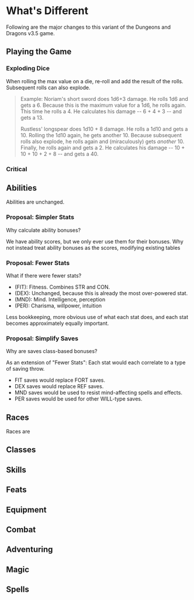 # What's Different

Following are the major changes to this variant of the Dungeons and Dragons
v3.5 game.

## Playing the Game

### Exploding Dice
When rolling the max value on a die, re-roll and add the result of the rolls.
Subsequent rolls can also explode.

> Example:
> Noriam's short sword does 1d6+3 damage. He rolls 1d6 and gets a 6. Because
> this is the maximum value for a 1d6, he rolls again. This time he rolls a 4.
> He calculates his damage -- 6 + 4 + 3 -- and gets a 13.
>
> Rustless' longspear does 1d10 + 8 damage. He rolls a 1d10 and gets a 10.
> Rolling the 1d10 again, he gets another 10. Because subsequent rolls also
> explode, he rolls again and (miraculously) gets *another* 10. Finally, he
> rolls again and gets a 2. He calculates his damage -- 10 + 10 + 10 + 2 + 8 --
> and gets a 40.

### Critical


## Abilities
Abilities are unchanged.

### Proposal: Simpler Stats
Why calculate ability bonuses?

We have ability scores, but we only ever use them for their bonuses. Why not
instead treat ability bonuses as the scores, modifying existing tables

### Proposal: Fewer Stats
What if there were fewer stats?

* (FIT): Fitness. Combines STR and CON.
* (DEX): Unchanged, because this is already the most over-powered stat.
* (MND): Mind. Intelligence, perception
* (PER): Charisma, willpower, intuition

Less bookkeeping, more obvious use of what each stat does, and each stat
becomes approximately equally important.

### Proposal: Simplify Saves
Why are saves class-based bonuses?

As an extension of "Fewer Stats": Each stat would each correlate to a type of
saving throw.

* FIT saves would replace FORT saves.
* DEX saves would replace REF saves.
* MND saves would be used to resist mind-affecting spells and effects.
* PER saves would be used for other WILL-type saves.


## Races
Races are

## Classes

## Skills

## Feats

## Equipment

## Combat

## Adventuring

## Magic

## Spells
